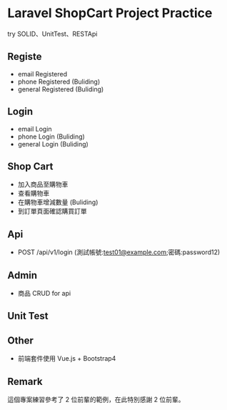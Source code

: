 # Laravel ShopCart Project Practice

try SOLID、UnitTest、RESTApi

## Registe

-   email Registered
-   phone Registered (Buliding)
-   general Registered (Buliding)

## Login

-   email Login
-   phone Login (Buliding)
-   general Login (Buliding)

## Shop Cart

-   加入商品至購物車
-   查看購物車
-   在購物車增減數量 (Buliding)
-   到訂單頁面確認購買訂單

## Api

-   POST /api/v1/login (測試帳號:test01@example.com;密碼:password12)

## Admin

-   商品 CRUD for api

## Unit Test

## Other

-   前端套件使用 Vue.js + Bootstrap4

## Remark

這個專案練習參考了 2 位前輩的範例，在此特別感謝 2 位前輩。

